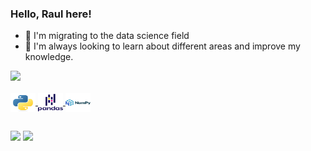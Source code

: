 ### Hello, Raul here!

- 🤖 I'm migrating to the data science field
- 📖 I'm always looking to learn about different areas and improve my knowledge.

<div>
  <a href="https://github.com/raulncosta">
  <img height="180en" src="https://github-readme-stats.vercel.app/api?username=raulncosta&show_icons=true&theme=dark&include_all_commits=true&count_private=true"/>
</div>

<div style="display: inline_block"><br>
  <img align="center" alt="Python" height="30" width="40" src="https://raw.githubusercontent.com/devicons/devicon/master/icons/python/python-original.svg">
  <img align="center" alt="Pandas" height="30" width="40" src="https://raw.githubusercontent.com/devicons/devicon/master/icons/pandas/pandas-original-wordmark.svg">
  <img align="center" alt="Pandas" height="30" width="40" src="https://raw.githubusercontent.com/devicons/devicon/master/icons/numpy/numpy-original-wordmark.svg">
</div>
  
  ##
 
<div> 
  <a href="https://www.linkedin.com/in/raul-nunes-costa/" target="_blank"><img src="https://img.shields.io/badge/-LinkedIn-%230077B5?style=for-the-badge&logo=linkedin&logoColor=white" target="_blank"></a>
  <a href="https://github.com/raulncosta" target="_blank"><img src="https://img.shields.io/badge/GitHub-100000?style=for-the-badge&logo=github&logoColor=white" target="_blank"></a>
</div>
